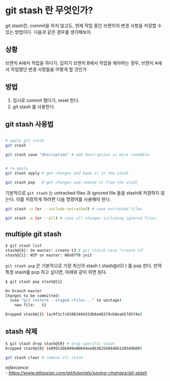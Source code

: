 # git stash 란 무엇인가?

git stash란, commit을 하지 않고도, 현재 작업 중인 브랜치의 변경 사항을 저장할 수 있는 방법이다. 다음과 같은 경우를 생각해보자.

## 상황
브랜치 A에서 작업을 하다가, 갑자기 브랜치 B에서 작업을 해야하는 경우, 브랜치 A에서 작업했던 변경 사항들을 어떻게 할 것인가

## 방법
1. 임시로 commit 했다가, reset 한다.
2. git stash 를 사용한다.


## git stash 사용법
```bash

# apply git stash
git stash 

git stash save "description" # add description is more readable.


# re-apply
git stash apply # get changes and keep it in the stash

git stash pop   # get changes and remove it from the stash
```

기본적으로 `git stash` 는 untracked files 과 ignored file 들을 stash에 저장하지 않는다. 이를 저장하게 하려면 다음 명령어를 사용해야 한다.
```bash
git stash -u (or --include-untracked) # save untracked files

git stash -a (or --all) # save all changes including ignored files.
```


## multiple git stash
```bash
$ git stash list
stash@{0}: On master: create t3 # git statsh save "create t3"
stash@{1}: WIP on master: 08a97f0 init
```

`git stash pop` 은 기본적으로 가장 최신의 stash ( stash@{0} ) 를 pop 한다. 만약 특정 stash를 pop 하고 싶다면, 아래와 같이 하면 된다.
```bash
$ git stash pop stash@{1}

On branch master
Changes to be committed:
  (use "git restore --staged <file>..." to unstage)
	new file:   t2

Dropped stash@{1} (ac9f1cfcb508340432db0a48379cb8eab57d5f4e)
```

## stash 삭제
```bash
$ git stash drop stash@{0} # drop specific stash
Dropped stash@{0} (e89913bb949a0064dee8b3625b84d6b1205ddb09)

git stash clear # remove all stash
```


*refercence:*  
*- https://www.atlassian.com/git/tutorials/saving-changes/git-stash*